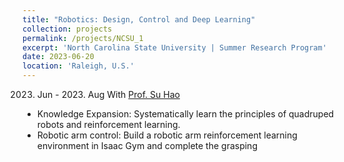 ```yaml
---
title: "Robotics: Design, Control and Deep Learning"
collection: projects
permalink: /projects/NCSU_1
excerpt: 'North Carolina State University | Summer Research Program'
date: 2023-06-20
location: 'Raleigh, U.S.'
---
```

2023. Jun - 2023. Aug
With [Prof. Su Hao](https://haosu-robotics.github.io/) 
* Knowledge Expansion: Systematically learn the principles of quadruped robots and reinforcement learning. 
* Robotic arm control: Build a robotic arm reinforcement learning environment in Isaac Gym and complete the grasping 
